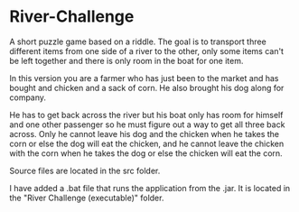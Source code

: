 # River-Challenge

A short puzzle game based on a riddle.
The goal is to transport three different items from one side of a river to the other, only some items can't be left together and there is only room in the boat for one item.

In this version you are a farmer who has just been to the market and has bought and chicken and a sack of corn. He also brought his dog along for company. 

He has to get back across the river but his boat only has room for himself and one other passenger so he must figure out a way to get all three back across. Only he cannot leave his dog and the chicken when he takes the corn or else the dog will eat the chicken, and he cannot leave the chicken with the corn when he takes the dog or else the chicken will eat the corn.

Source files are located in the src folder.

I have added a .bat file that runs the application from the .jar. It is located in the "River Challenge (executable)" folder.
